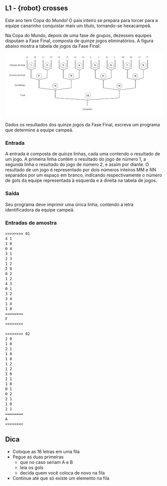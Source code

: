## L1 - {robot} crosses

Este ano tem Copa do Mundo! O país inteiro se prepara para torcer para a equipe canarinho conquistar mais um título, tornando-se hexacampeã.

Na Copa do Mundo, depois de uma fase de grupos, dezesseis equipes disputam a Fase Final, composta de quinze jogos eliminatórios. A figura abaixo mostra a tabela de jogos da Fase Final:

![](cover.jpg)

Dados os resultados dos quinze jogos da Fase Final, escreva um programa que determine a equipe campeã.

### Entrada

A entrada é composta de quinze linhas, cada uma contendo o resultado de um jogo. A primeira linha contém o resultado do jogo de número 1, a segunda linha o resultado do jogo de número 2, e assim por diante. O resultado de um jogo é representado por dois números inteiros MM e NN separados por um espaço em branco, indicando respectivamente o número de gols da equipe representada à esquerda e à direita na tabela de jogos.

### Saída

Seu programa deve imprimir uma única linha, contendo a letra identificadora da equipe campeã.

### Entradas de amostra

```
>>>>>>>> 01
4 1 
1 0 
0 4 
3 1 
2 3 
1 2 
2 0 
0 2 
1 2 
4 3 
0 1 
3 2 
3 4 
1 4 
1 0
========
F
<<<<<<<<

>>>>>>>> 02
2 0 
1 0 
2 1 
1 0 
1 0 
1 2 
1 2 
1 0 
2 1 
1 0 
0 1 
0 2 
2 1 
1 0 
2 1
========
A
<<<<<<<<
```

## Dica
- Coloque as 16 letras em uma fila
- Pegue as duas primeiras
    - que no caso seriam A e B
    - leia os gols
    - decida quem você coloca de novo na fila
- Continue até que só existe um elemento na fila
